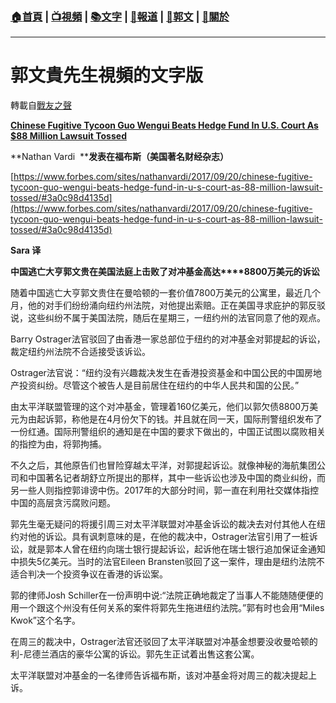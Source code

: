 ###  [:house:首頁](https://github.com/ourhimalayas/home) | [:tv:視頻](https://github.com/ourhimalayas/videos) | [:books:文字](https://github.com/ourhimalayas/txt) | [:newspaper:報道](https://github.com/ourhimalayas/news) | [:eagle:郭文](https://github.com/ourhimalayas/guomedia) | [:pray:關於](https://github.com/ourhimalayas/home/tree/master/about)
---
# 郭文貴先生視頻的文字版
轉載自[戰友之聲](http://littleantvoice.blogspot.com)

[**Chinese Fugitive Tycoon Guo Wengui Beats Hedge Fund In U.S. Court As $88 Million Lawsuit Tossed**](https://www.blogger.com/null)



**Nathan Vardi&nbsp;&nbsp;****发表在福布斯（美国著名财经杂志）**



[https://www.forbes.com/sites/nathanvardi/2017/09/20/chinese-fugitive-tycoon-guo-wengui-beats-hedge-fund-in-u-s-court-as-88-million-lawsuit-tossed/#3a0c98d4135d](https://www.forbes.com/sites/nathanvardi/2017/09/20/chinese-fugitive-tycoon-guo-wengui-beats-hedge-fund-in-u-s-court-as-88-million-lawsuit-tossed/#3a0c98d4135d)



**Sara&nbsp;译**



**中国逃亡大亨郭文贵在美国法庭上击败了对冲基金高达****8800万美元的诉讼**



随着中国逃亡大亨郭文贵住在曼哈顿的一套价值7800万美元的公寓里，最近几个月，他的对手们纷纷涌向纽约州法院，对他提出索赔。正在美国寻求庇护的郭反驳说，这些纠纷不属于美国法院，随后在星期三，一纽约州的法官同意了他的观点。



Barry Ostrager法官驳回了由香港一家总部位于纽约的对冲基金对郭提起的诉讼，裁定纽约州法院不合适接受该诉讼。



Ostrager法官说：“纽约没有兴趣裁决发生在香港投资基金和中国公民的中国房地产投资纠纷。尽管这个被告人是目前居住在纽约的中华人民共和国的公民。”



由太平洋联盟管理的这个对冲基金，管理着160亿美元，他们以郭欠债8800万美元为由起诉郭，称他是在4月份欠下的钱。并且就在同一天，国际刑警组织发布了一份红通。国际刑警组织的通知是在中国的要求下做出的，中国正试图以腐败相关的指控为由，将郭拘捕。



不久之后，其他原告们也冒险穿越太平洋，对郭提起诉讼。就像神秘的海航集团公司和中国著名记者胡舒立所提出的那样，其中一些诉讼也涉及中国的商业纠纷，而另一些人则指控郭诽谤中伤。2017年的大部分时间，郭一直在利用社交媒体指控中国的高层贪污腐败问题。



郭先生毫无疑问的将援引周三对太平洋联盟对冲基金诉讼的裁决去对付其他人在纽约对他的诉讼。具有讽刺意味的是，在他的裁决中，Ostrager法官引用了一桩诉讼，就是郭本人曾在纽约向瑞士银行提起诉讼，起诉他在瑞士银行追加保证金通知中损失5亿美元。当时的法官Eileen Bransten驳回了这一案件，理由是纽约法院不适合判决一个投资争议在香港的诉讼案。



郭的律师Josh Schiller在一份声明中说:“法院正确地裁定了当事人不能随随便便的用一个跟这个州没有任何关系的案件将郭先生拖进纽约法院。”郭有时也会用“Miles Kwok”这个名字。



在周三的裁决中，Ostrager法官还驳回了太平洋联盟对冲基金想要没收曼哈顿的利-尼德兰酒店的豪华公寓的诉讼。郭先生正试着出售这套公寓。



太平洋联盟对冲基金的一名律师告诉福布斯，该对冲基金将对周三的裁决提起上诉。
<u></u><sub></sub><sup></sup><strike></strike>